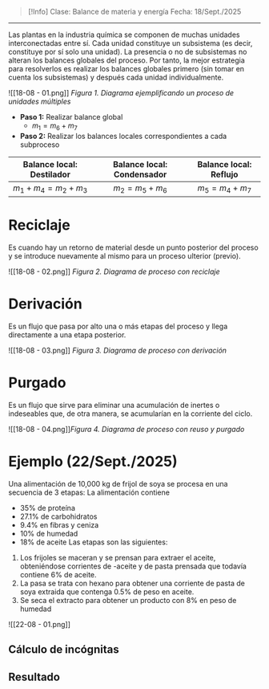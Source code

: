 >[!Info]
>Clase: Balance de materia y energía
>Fecha: 18/Sept./2025

---
Las plantas en la industria química se componen de muchas unidades interconectadas entre sí. Cada unidad constituye un subsistema (es decir, constituye por sí solo una unidad). La presencia o no de subsistemas no alteran los balances globales del proceso. Por tanto, la mejor estrategia para resolverlos es realizar los balances globales primero (sin tomar en cuenta los subsistemas) y después cada unidad individualmente.

![[18-08 - 01.png]]
*Figura 1. Diagrama ejemplificando un proceso de unidades múltiples*

- **Paso 1:** Realizar balance global
	- $m_1=m_6 + m_7$
- **Paso 2:** Realizar los balances locales correspondientes a cada subproceso

| Balance local: Destilador | Balance local: Condensador | Balance local: Reflujo |
| :-----------------------: | :------------------------: | :--------------------: |
|  $m_1 + m_4 = m_2 + m_3$  |     $m_2 = m_5 + m_6$      |   $m_5 = m_4 + m_7$    |

# Reciclaje
Es cuando hay un retorno de material desde un punto posterior del proceso y se introduce nuevamente al mismo para un proceso ulterior (previo).

![[18-08 - 02.png]]
*Figura 2. Diagrama de proceso con reciclaje*
# Derivación
Es un flujo que pasa por alto una o más etapas del proceso y llega directamente a una etapa posterior.

![[18-08 - 03.png]]
*Figura 3. Diagrama de proceso con derivación*
# Purgado
Es un flujo que sirve para eliminar una acumulación de inertes o indeseables que, de otra manera, se acumularían en la corriente del ciclo.

![[18-08 - 04.png]]*Figura 4. Diagrama de proceso con reuso y purgado*
# Ejemplo (22/Sept./2025)
Una alimentación de 10,000 kg de frijol de soya se procesa en una secuencia de 3 etapas:
La alimentación contiene
- 35% de proteína
- 27.1% de carbohidratos
- 9.4% en fibras y ceniza
- 10% de humedad
- 18% de aceite
Las etapas son las siguientes:
1) Los frijoles se maceran  y se prensan para extraer el aceite, obteniéndose corrientes de -aceite y de pasta prensada que todavía contiene 6% de aceite.
2) La pasa se trata con hexano para obtener una corriente de pasta de soya extraida que contenga 0.5% de peso en aceite.
3) Se seca el extracto para obtener un producto con 8% en peso de humedad

![[22-08 - 01.png]]

## Cálculo de incógnitas

## Resultado
